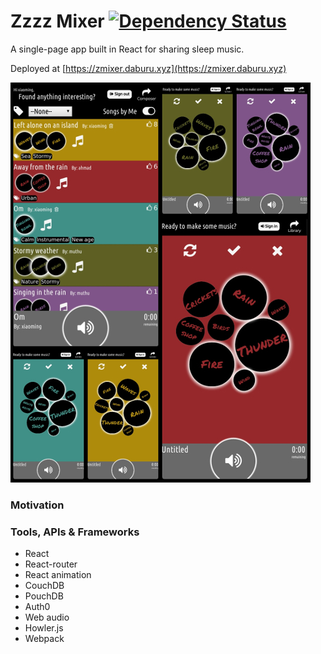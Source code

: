# Zzzz Mixer [![Dependency Status](https://gemnasium.com/yongjun21/ZzzzMixer.svg)](https://gemnasium.com/yongjun21/ZzzzMixer)

A single-page app built in React for sharing sleep music.

Deployed at [https://zmixer.daburu.xyz](https://zmixer.daburu.xyz)

[![screenshot](assets/img/screenshot.jpg)](https://zmixer.daburu.xyz)

### Motivation


### Tools, APIs & Frameworks
- React
- React-router
- React animation
- CouchDB
- PouchDB
- Auth0
- Web audio
- Howler.js
- Webpack
